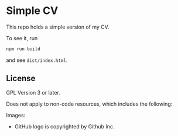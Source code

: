 # Simple CV

This repo holds a simple version of my CV.

To see it, run

```bash
npm run build
```

and see `dist/index.html`.

## License

GPL Version 3 or later.

Does not apply to non-code resources, which includes the following:

Images:
- GitHub logo is copyrighted by Github Inc.